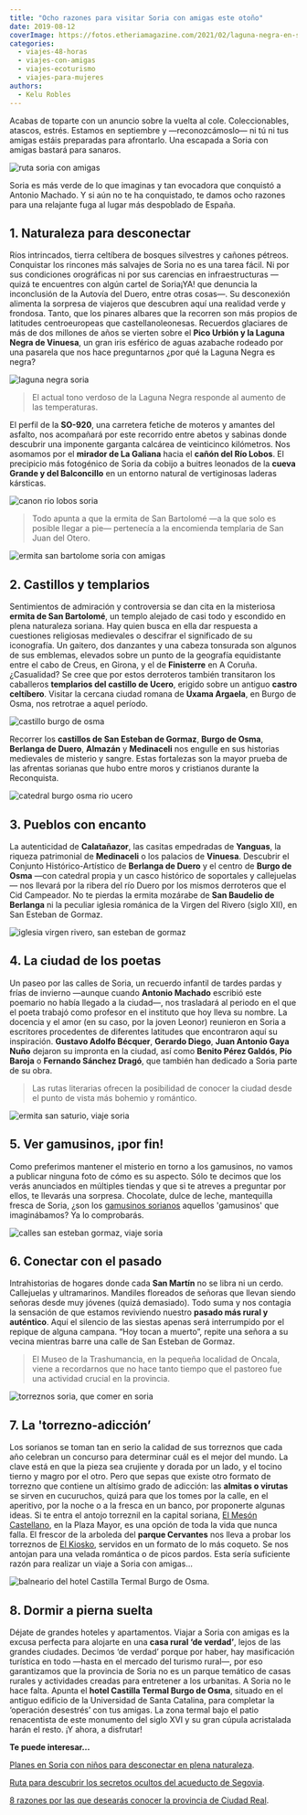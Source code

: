 ```yaml
---
title: "Ocho razones para visitar Soria con amigas este otoño"
date: 2019-08-12
coverImage: https://fotos.etheriamagazine.com/2021/02/laguna-negra-en-soria.jpg
categories: 
  - viajes-48-horas
  - viajes-con-amigas
  - viajes-ecoturismo
  - viajes-para-mujeres
authors: 
  - Kelu Robles
---
```


Acabas de toparte con un anuncio sobre la vuelta al cole. Coleccionables, atascos, 
estrés. Estamos en septiembre y —reconozcámoslo— ni tú ni tus amigas estáis preparadas 
para afrontarlo. Una escapada a Soria con amigas bastará para sanaros. 

![ruta soria con amigas](https://fotos.etheriamagazine.com/2019/07/viaje-soria-ruta-amigas.jpg "¿Te imaginabas Soria así de verde? ©KR")

Soria es más verde de lo que imaginas y tan evocadora que conquistó a Antonio Machado. Y 
si aún no te ha conquistado, te damos ocho razones para una relajante fuga al lugar más 
despoblado de España. 

## 1\. Naturaleza para desconectar

Ríos intrincados, tierra celtíbera de bosques silvestres y cañones pétreos. Conquistar 
los rincones más salvajes de Soria no es una tarea fácil. Ni por sus condiciones 
orográficas ni por sus carencias en infraestructuras —quizá te encuentres con algún 
cartel de Soria¡YA! que denuncia la inconclusión de la Autovía del Duero, entre otras 
cosas—. Su desconexión alimenta la sorpresa de viajeros que descubren aquí una realidad 
verde y frondosa. Tanto, que los pinares albares que la recorren son más propios de 
latitudes centroeuropeas que castellanoleonesas. Recuerdos glaciares de más de dos 
millones de años se vierten sobre el **Pico Urbión y la Laguna Negra de Vinuesa**, un 
gran iris esférico de aguas azabache rodeado por una pasarela que nos hace preguntarnos 
¿por qué la Laguna Negra es negra? 

![laguna negra soria](https://fotos.etheriamagazine.com/2019/07/viaje-soria-laguna-negra.jpg "Laguna Negra.")

> El actual tono verdoso de la Laguna Negra responde al aumento de las temperaturas. 

El perfil de la **SO-920**, una carretera fetiche de moteros y amantes del asfalto, nos 
acompañará por este recorrido entre abetos y sabinas donde descubrir una imponente 
garganta calcárea de veinticinco kilómetros. Nos asomamos por el **mirador de La 
Galiana** hacia el **cañón del Río Lobos**. El precipicio más fotogénico de Soria da 
cobijo a buitres leonados de la **cueva Grande y del Balconcillo** en un entorno natural 
de vertiginosas laderas kársticas. 

![canon rio lobos soria](https://fotos.etheriamagazine.com/2019/07/viaje-mujeres-soria-canon-rio-lobos.jpg "El cañón del Río Lobos desde el mirador de la Galiana. ©KR")

> Todo apunta a que la ermita de San Bartolomé —a la que solo es posible llegar a pie— 
> pertenecía a la encomienda templaria de San Juan del Otero. 

![ermita san bartolome soria con amigas](https://fotos.etheriamagazine.com/2019/07/viaje-soria-san-bartolome.jpg "Los misterios de la ermita de San Bartolomé. ©KR")

## 2\. Castillos y templarios

Sentimientos de admiración y controversia se dan cita en la misteriosa **ermita de San 
Bartolomé**, un templo alejado de casi todo y escondido en plena naturaleza soriana. Hay 
quien busca en ella dar respuesta a cuestiones religiosas medievales o descifrar el 
significado de su iconografía. Un gaitero, dos danzantes y una cabeza tonsurada son 
algunos de sus emblemas, elevados sobre un punto de la geografía equidistante entre el 
cabo de Creus, en Girona, y el de **Finisterre** en A Coruña. ¿Casualidad? Se cree que 
por estos derroteros también transitaron los caballeros **templarios del castillo de 
Ucero**, erigido sobre un antiguo **castro celtíbero**. Visitar la cercana ciudad romana 
de **Uxama Argaela**, en Burgo de Osma, nos retrotrae a aquel período. 

![castillo burgo de osma](https://fotos.etheriamagazine.com/2019/07/viaje-mujeres-soria-castillos.jpg "Un gran castillo pilota la parte más alta de Burgo de Osma. ©KR")

Recorrer los **castillos de San Esteban de Gormaz**, **Burgo de Osma**, **Berlanga de 
Duero**, **Almazán** y **Medinaceli** nos engulle en sus historias medievales de 
misterio y sangre. Estas fortalezas son la mayor prueba de las afrentas sorianas que 
hubo entre moros y cristianos durante la Reconquista. 

![catedral burgo osma rio ucero](https://fotos.etheriamagazine.com/2019/07/viaje-mujeres-soria-burgo-osma.jpg "El río Ucero a su paso por la muralla y la catedral de Burgo de Osma. ©KR")

## 3\. Pueblos con encanto

La autenticidad de **Calatañazor**, las casitas empedradas de **Yanguas**, la riqueza 
patrimonial de **Medinaceli** o los palacios de **Vinuesa**. Descubrir el Conjunto 
Histórico-Artístico de **Berlanga de Duero** y el centro de **Burgo de Osma** —con 
catedral propia y un casco histórico de soportales y callejuelas— nos llevará por la 
ribera del río Duero por los mismos derroteros que el Cid Campeador. No te pierdas la 
ermita mozárabe de **San Baudelio de Berlanga** ni la peculiar iglesia románica de la 
Virgen del Rivero (siglo XII), en San Esteban de Gormaz. 

![iglesia virgen rivero, san esteban de gormaz](https://fotos.etheriamagazine.com/2019/07/viaje-mujeres-soria-gormaz.jpg "Iglesia de la Virgen del Rivero (siglo XII), en San Esteban de Gormaz. ©KR")

## 4\. La ciudad de los poetas

Un paseo por las calles de Soria, un recuerdo infantil de tardes pardas y frías de 
invierno —aunque cuando **Antonio Machado** escribió este poemario no había llegado a la 
ciudad—, nos trasladará al periodo en el que el poeta trabajó como profesor en el 
instituto que hoy lleva su nombre. La docencia y el amor (en su caso, por la joven 
Leonor) reunieron en Soria a escritores procedentes de diferentes latitudes que 
encontraron aquí su inspiración. **Gustavo Adolfo Bécquer**, **Gerardo Diego**, **Juan 
Antonio Gaya Nuño** dejaron su impronta en la ciudad, así como **Benito Pérez Galdós**, 
**Pío Baroja** o **Fernando Sánchez Dragó**, que también han dedicado a Soria parte de 
su obra. 

> Las rutas literarias ofrecen la posibilidad de conocer la ciudad desde el punto de vista 
> más bohemio y romántico. 

![ermita san saturio, viaje soria](https://fotos.etheriamagazine.com/2019/07/viaje-mujeres-soria-san-saturio.jpg "“Soria es una ciudad para poetas”, decía Antonio Machado junto a las escalinatas de la ermita de San Saturio.")

## 5\. Ver gamusinos, ¡por fin!

Como preferimos mantener el misterio en torno a los gamusinos, no vamos a publicar 
ninguna foto de cómo es su aspecto. Sólo te decimos que los verás anunciados en 
múltiples tiendas y que si te atreves a preguntar por ellos, te llevarás una sorpresa. 
Chocolate, dulce de leche, mantequilla fresca de Soria, ¿son los [gamusinos 
sorianos](https://productossorianos.es/producto/gamusinos/) aquellos 'gamusinos' que 
imaginábamos? Ya lo comprobarás. 

![calles san esteban gormaz, viaje soria](https://fotos.etheriamagazine.com/2019/07/viaje-soria-bar-barrer.jpg "Algunos rincones de San Esteban de Gormaz. ©KR")

## 6\. Conectar con el pasado

Intrahistorias de hogares donde cada **San Martín** no se libra ni un cerdo. Callejuelas 
y ultramarinos. Mandiles floreados de señoras que llevan siendo señoras desde muy 
jóvenes (quizá demasiado). Todo suma y nos contagia la sensación de que estamos 
reviviendo nuestro **pasado más rural y auténtico**. Aquí el silencio de las siestas 
apenas será interrumpido por el repique de alguna campana. “Hoy tocan a muerto”, repite 
una señora a su vecina mientras barre una calle de San Esteban de Gormaz. 

> El Museo de la Trashumancia, en la pequeña localidad de Oncala, viene a recordarnos que 
> no hace tanto tiempo que el pastoreo fue una actividad crucial en la provincia. 

![torreznos soria, que comer en soria](https://fotos.etheriamagazine.com/2019/07/viaje-soria-comer-torreznos.jpg "Tres estrellas gastronómicas sorianas: virutas, chuletillas de cordero y torreznos. ©KR")

## 7\. La 'torrezno-adicción’

Los sorianos se toman tan en serio la calidad de sus torreznos que cada año celebran un 
concurso para determinar cuál es el mejor del mundo. La clave está en que la pieza sea 
crujiente y dorada por un lado, y el tocino tierno y magro por el otro. Pero que sepas 
que existe otro formato de torrezno que contiene un altísimo grado de adicción: las 
**almitas o virutas** se sirven en cucuruchos, quizá para que los tomes por la calle, en 
el aperitivo, por la noche o a la fresca en un banco, por proponerte algunas ideas. Si 
te entra el antojo torreznil en la capital soriana, [El Mesón 
Castellano](http://www.mesoncastellanosoria.com), en la Plaza Mayor, es una opción de 
toda la vida que nunca falla. El frescor de la arboleda del **parque Cervantes** nos 
lleva a probar los torreznos de [El Kiosko](https://www.elkioscodesoria.com), servidos 
en un formato de lo más coqueto. Se nos antojan para una velada romántica o de picos 
pardos. Esta sería suficiente razón para realizar un viaje a Soria con amigas... 

![balneario del hotel Castilla Termal Burgo de Osma.](https://fotos.etheriamagazine.com/2019/07/viaje-burgo-osma-castilla-termal.jpg "Date un capricho en el balneario del hotel Castilla Termal Burgo de Osma. ©Castillla Termal")

## 8\. Dormir a pierna suelta

Déjate de grandes hoteles y apartamentos. Viajar a Soria con amigas es la excusa 
perfecta para alojarte en una **casa rural ‘de verdad’**, lejos de las grandes ciudades. 
Decimos ‘de verdad’ porque por haber, hay masificación turística en todo —hasta en el 
mercado del turismo rural—, por eso garantizamos que la provincia de Soria no es un 
parque temático de casas rurales y actividades creadas para entretener a los urbanitas. 
A Soria no le hace falta. Apunta el **hotel Castilla Termal Burgo de Osma**, situado en 
el antiguo edificio de la Universidad de Santa Catalina, para completar la ‘operación 
desestrés’ con tus amigas. La zona termal bajo el patio renacentista de este monumento 
del siglo XVI y su gran cúpula acristalada harán el resto. ¡Y ahora, a disfrutar! 

**Te puede interesar...** 

[Planes en Soria con niños para desconectar en plena 
naturaleza](https://etheriamagazine.com/2021/02/24/planes-y-actividades-en-soria-con-ninos/). 

[Ruta para descubrir los secretos ocultos del acueducto de 
Segovia](https://etheriamagazine.com/2021/06/25/ruta-senderista-acueducto-segovia/). 

[8 razones por las que desearás conocer la provincia de Ciudad 
Real](https://etheriamagazine.com/2020/11/10/mejores-rutas-en-ciudad-real/).
